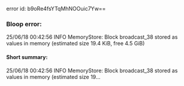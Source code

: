 error id: b9oRe4fsYTqMhNOOuic7Yw==
### Bloop error:

25/06/18 00:42:56 INFO MemoryStore: Block broadcast_38 stored as values in memory (estimated size 19.4 KiB, free 4.5 GiB)
#### Short summary: 

25/06/18 00:42:56 INFO MemoryStore: Block broadcast_38 stored as values in memory (estimated size 19...